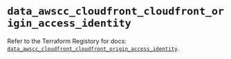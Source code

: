 # `data_awscc_cloudfront_cloudfront_origin_access_identity`

Refer to the Terraform Registory for docs: [`data_awscc_cloudfront_cloudfront_origin_access_identity`](https://registry.terraform.io/providers/hashicorp/awscc/0.70.0/docs/data-sources/cloudfront_cloudfront_origin_access_identity).
